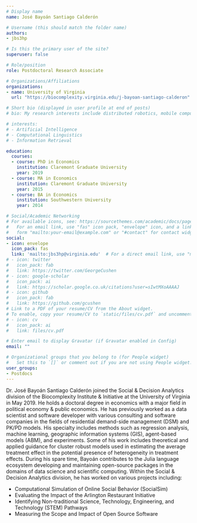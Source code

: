```yaml
---
# Display name
name: José Bayoán Santiago Calderón

# Username (this should match the folder name)
authors:
- jbs3hp

# Is this the primary user of the site?
superuser: false

# Role/position
role: Postdoctoral Research Associate

# Organizations/Affiliations
organizations:
- name: University of Virginia
  url: "https://biocomplexity.virginia.edu/j-bayoan-santiago-calderon"

# Short bio (displayed in user profile at end of posts)
# bio: My research interests include distributed robotics, mobile computing and programmable matter.

# interests:
# - Artificial Intelligence
# - Computational Linguistics
# - Information Retrieval

education:
  courses:
  - course: PhD in Economics
    institution: Claremont Graduate University
    year: 2019
  - course: MA in Economics
    institution: Claremont Graduate University
    year: 2015
  - course: BA in Economics
    institution: Southwestern University
    year: 2014

# Social/Academic Networking
# For available icons, see: https://sourcethemes.com/academic/docs/page-builder/#icons
#   For an email link, use "fas" icon pack, "envelope" icon, and a link in the
#   form "mailto:your-email@example.com" or "#contact" for contact widget.
social:
- icon: envelope
  icon_pack: fas
  link: 'mailto:jbs3hp@virginia.edu'  # For a direct email link, use "mailto:test@example.org".
# - icon: twitter
#   icon_pack: fab
#   link: https://twitter.com/GeorgeCushen
# - icon: google-scholar
#   icon_pack: ai
#   link: https://scholar.google.co.uk/citations?user=sIwtMXoAAAAJ
# - icon: github
#   icon_pack: fab
#   link: https://github.com/gcushen
# Link to a PDF of your resume/CV from the About widget.
# To enable, copy your resume/CV to `static/files/cv.pdf` and uncomment the lines below.
# - icon: cv
#   icon_pack: ai
#   link: files/cv.pdf

# Enter email to display Gravatar (if Gravatar enabled in Config)
email: ""

# Organizational groups that you belong to (for People widget)
#   Set this to `[]` or comment out if you are not using People widget.
user_groups:
- Postdocs
---
```


Dr. José Bayoán Santiago Calderón joined the Social & Decision Analytics division of the Biocomplexity Institute & Initiative at the University of Virginia in May 2019. He holds a doctoral degree in economics with a major field in political economy & public economics. He has previously worked as a data scientist and software developer with various consulting and software companies in the fields of residential demand-side management (DSM) and PK/PD models. His specialty includes methods such as regression analysis, machine learning, geographic information systems (GIS), agent-based models (ABM), and experiments. Some of his work includes theoretical and applied guidance for cluster robust models used in estimating the average treatment effect in the potential presence of heterogeneity in treatment effects. During his spare time, Bayoán contributes to the Julia language ecosystem developing and maintaining open-source packages in the domains of data science and scientific computing. Within the Social & Decision Analytics division, he has worked on various projects including:

- Computational Simulation of Online Social Behavior (SocialSim) 
- Evaluating the Impact of the Arlington Restaurant Initiative    
- Identifying Non-traditional Science, Technology, Engineering, and Technology (STEM) Pathways
- Measuring the Scope and Impact of Open Source Software
